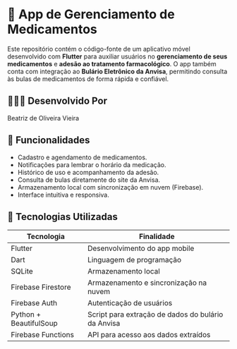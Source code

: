 # 💊 App de Gerenciamento de Medicamentos

Este repositório contém o código-fonte de um aplicativo móvel desenvolvido com **Flutter** para auxiliar usuários no **gerenciamento de seus medicamentos** e **adesão ao tratamento farmacológico**. O app também conta com integração ao **Bulário Eletrônico da Anvisa**, permitindo consulta às bulas de medicamentos de forma rápida e confiável.

## 👩🏻‍💻 Desenvolvido Por

Beatriz de Oliveira Vieira

## 📱 Funcionalidades

- Cadastro e agendamento de medicamentos.
- Notificações para lembrar o horário da medicação.
- Histórico de uso e acompanhamento da adesão.
- Consulta de bulas diretamente do site da Anvisa.
- Armazenamento local com sincronização em nuvem (Firebase).
- Interface intuitiva e responsiva.

## 🚀 Tecnologias Utilizadas

| Tecnologia       | Finalidade                                 |
|------------------|---------------------------------------------|
| Flutter          | Desenvolvimento do app mobile               |
| Dart             | Linguagem de programação                    |
| SQLite           | Armazenamento local                         |
| Firebase Firestore | Armazenamento e sincronização na nuvem    |
| Firebase Auth    | Autenticação de usuários                    |
| Python + BeautifulSoup | Script para extração de dados do bulário da Anvisa |
| Firebase Functions | API para acesso aos dados extraídos       |
